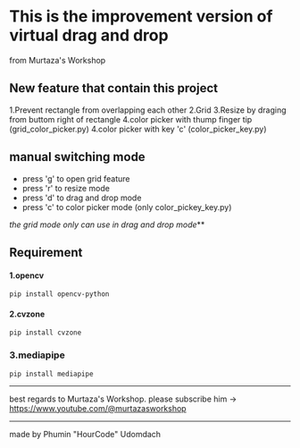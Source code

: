 # This is the improvement version of virtual drag and drop
from Murtaza's Workshop

## New feature that contain this project
1.Prevent rectangle from overlapping each other
2.Grid
3.Resize by draging from buttom right of rectangle
4.color picker with thump finger tip (grid_color_picker.py)
4.color picker with key 'c' (color_picker_key.py)

## manual switching mode
* press 'g' to open grid feature
* press 'r' to resize mode
* press 'd' to drag and drop mode
* press 'c' to color picker mode (only color_pickey_key.py)

_the grid mode only can use in drag and drop mode_**

## Requirement
#### 1.opencv
```
pip install opencv-python
```
#### 2.cvzone
```
pip install cvzone
```
### 3.mediapipe
```
pip install mediapipe
```

------------------
best regards to Murtaza's Workshop.
please subscribe him ->
https://www.youtube.com/@murtazasworkshop

------------------
made by Phumin "HourCode" Udomdach